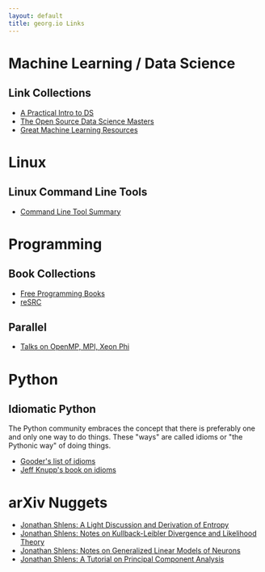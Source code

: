 ```yaml
---
layout: default
title: georg.io Links
---
```


# Machine Learning / Data Science

## Link Collections
- [A Practical Intro to DS](http://www.zipfianacademy.com/blog/post/46864003608/a-practical-intro-to-data-science)
- [The Open Source Data Science Masters](http://datasciencemasters.org/)
- [Great Machine Learning Resources](http://wayfinder.co/pathways/5302a21dfc4065200a000004/great-machine-learning-resources)


# Linux

## Linux Command Line Tools
- [Command Line Tool Summary](http://www.tldp.org/LDP/GNU-Linux-Tools-Summary/html/GNU-Linux-Tools-Summary.html)

# Programming

## Book Collections
- [Free Programming Books](https://github.com/vhf/free-programming-books/blob/master/free-programming-books.md#professional-development)
- [reSRC](http://resrc.io/)

## Parallel
- [Talks on OpenMP, MPI, Xeon Phi](http://terboven.com/2014/04/03/ppces-video-lectures-released/)


# Python

## Idiomatic Python

The Python community embraces the concept that there is preferably one and only one way to do things.
These "ways" are called idioms or "the Pythonic way" of doing things.

- [Gooder's list of idioms](http://python.net/~goodger/projects/pycon/2007/idiomatic/handout.html)
- [Jeff Knupp's book on idioms](http://www.jeffknupp.com/writing-idiomatic-python-ebook/)


# arXiv Nuggets
- [Jonathan Shlens: A Light Discussion and Derivation of Entropy](http://arxiv.org/pdf/1404.1998.pdf)
- [Jonathan Shlens: Notes on Kullback-Leibler Divergence and Likelihood Theory](http://arxiv.org/pdf/1404.2000.pdf)
- [Jonathan Shlens: Notes on Generalized Linear Models of Neurons](http://arxiv.org/pdf/1404.1999.pdf)
- [Jonathan Shlens: A Tutorial on Principal Component Analysis](http://arxiv.org/pdf/1404.1100.pdf)
